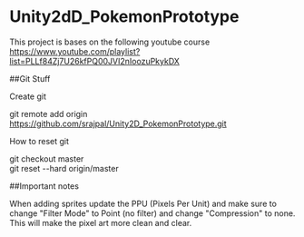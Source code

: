 # Unity2dD_PokemonPrototype

This project is bases on the following youtube course
https://www.youtube.com/playlist?list=PLLf84Zj7U26kfPQ00JVI2nIoozuPkykDX

##Git Stuff

Create git

git remote add origin https://github.com/srajpal/Unity2D_PokemonPrototype.git


How to reset git

git checkout master<br>
git reset --hard origin/master



##Important notes

When adding sprites update the PPU (Pixels Per Unit) and make sure to change "Filter Mode" to Point (no filter) and change "Compression" to none. 
This will make the pixel art more clean and clear.
